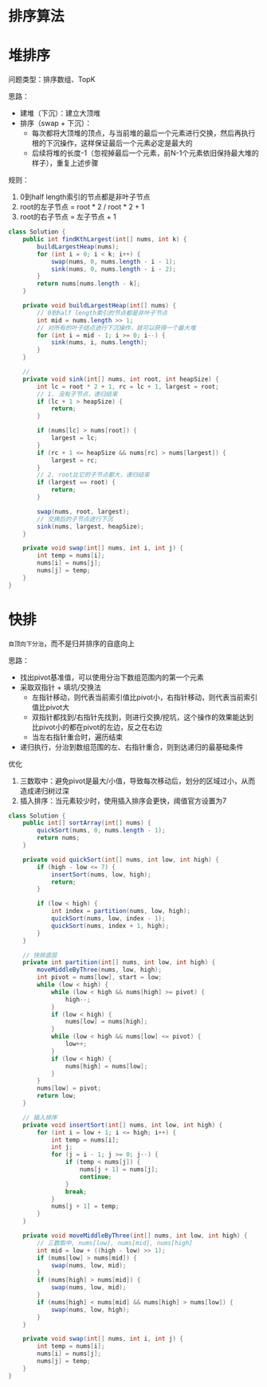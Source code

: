 # 排序算法

# **堆排序**

问题类型：排序数组、TopK

思路：
- 建堆（下沉）：建立大顶堆
- 排序（swap + 下沉）：
    - 每次都将大顶堆的顶点，与当前堆的最后一个元素进行交换，然后再执行根的下沉操作，这样保证最后一个元素必定是最大的
    - 后续将堆的长度-1（忽视掉最后一个元素，前N-1个元素依旧保持最大堆的样子），重复上述步骤

规则：
1. 0到half length索引的节点都是非叶子节点
2. root的左子节点 = root * 2 / root * 2 + 1
3. root的右子节点 = 左子节点 + 1

```java
class Solution {
    public int findKthLargest(int[] nums, int k) {
        buildLargestHeap(nums);
        for (int i = 0; i < k; i++) {
            swap(nums, 0, nums.length - i - 1);
            sink(nums, 0, nums.length - i - 2);
        }
        return nums[nums.length - k];
    }

    private void buildLargestHeap(int[] nums) {
        // 0到half length索引的节点都是非叶子节点
        int mid = nums.length >> 1;
        // 对所有的叶子结点进行下沉操作，就可以获得一个最大堆
        for (int i = mid - 1; i >= 0; i--) {
            sink(nums, i, nums.length);
        }
    }

    // 
    private void sink(int[] nums, int root, int heapSize) {
        int lc = root * 2 + 1, rc = lc + 1, largest = root;
        // 1. 没有子节点，递归结束
        if (lc + 1 > heapSize) {
            return;
        }

        if (nums[lc] > nums[root]) {
            largest = lc;
        }
        if (rc + 1 <= heapSize && nums[rc] > nums[largest]) {
            largest = rc;
        }
        // 2. root比它的子节点都大，递归结束
        if (largest == root) {
            return;
        }

        swap(nums, root, largest);
        // 交换后的子节点进行下沉
        sink(nums, largest, heapSize);
    }

    private void swap(int[] nums, int i, int j) {
        int temp = nums[i];
        nums[i] = nums[j];
        nums[j] = temp;
    }
}
```

# **快排**

`自顶向下分治`，而不是归并排序的自底向上

思路：
- 找出pivot基准值，可以使用分治下数组范围内的第一个元素
- 采取双指针 + 填坑/交换法
    - 左指针移动，则代表当前索引值比pivot小，右指针移动，则代表当前索引值比pivot大
    - 双指针都找到/右指针先找到，则进行交换/挖坑，这个操作的效果能达到比pivot小的都在pivot的左边，反之在右边
    - 当左右指针重合时，遍历结束
- 递归执行，分治到数组范围的左、右指针重合，则到达递归的最基础条件

优化
1. 三数取中：避免pivot是最大/小值，导致每次移动后，划分的区域过小，从而造成递归树过深
2. 插入排序：当元素较少时，使用插入排序会更快，阈值官方设置为7

```java
class Solution {
    public int[] sortArray(int[] nums) {
        quickSort(nums, 0, nums.length - 1);
        return nums;
    }

    private void quickSort(int[] nums, int low, int high) {
        if (high - low <= 7) {
            insertSort(nums, low, high);
            return;
        }

        if (low < high) {
            int index = partition(nums, low, high);
            quickSort(nums, low, index - 1);
            quickSort(nums, index + 1, high);
        }
    }

    // 快排底层
    private int partition(int[] nums, int low, int high) {
        moveMiddleByThree(nums, low, high);
        int pivot = nums[low], start = low;
        while (low < high) {
            while (low < high && nums[high] >= pivot) {
                high--;
            }
            if (low < high) {
                nums[low] = nums[high];
            }
            while (low < high && nums[low] <= pivot) {
                low++;
            }
            if (low < high) {
                nums[high] = nums[low];
            }
        }
        nums[low] = pivot;
        return low;
    }

    // 插入排序
    private void insertSort(int[] nums, int low, int high) {
        for (int i = low + 1; i <= high; i++) {
            int temp = nums[i];
            int j;
            for (j = i - 1; j >= 0; j--) {
                if (temp < nums[j]) {
                    nums[j + 1] = nums[j];
                    continue;
                }
                break;
            }
            nums[j + 1] = temp;
        }
    }

    private void moveMiddleByThree(int[] nums, int low, int high) {
        // 三数取中, nums[low], nums[mid], nums[high]
        int mid = low + ((high - low) >> 1);
        if (nums[low] > nums[mid]) {
            swap(nums, low, mid);
        }
        if (nums[high] > nums[mid]) {
            swap(nums, low, mid);
        }
        if (nums[high] < nums[mid] && nums[high] > nums[low]) {
            swap(nums, low, high);
        }
    }

    private void swap(int[] nums, int i, int j) {
        int temp = nums[i];
        nums[i] = nums[j];
        nums[j] = temp;
    }
}
```